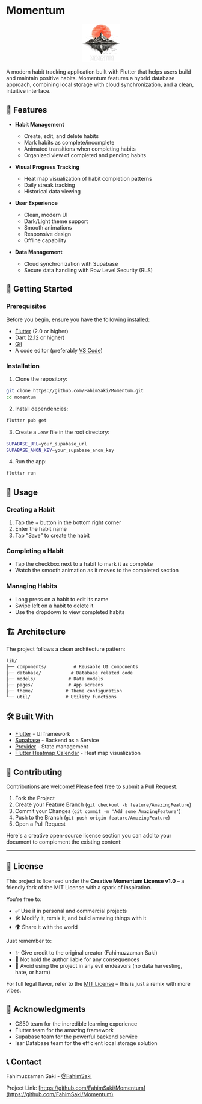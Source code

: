 # Momentum

<p align="center">
  <img src="assets/images/momentum_app_logo_dark.png" width="100" alt="Momentum Logo"/>
</p>

A modern habit tracking application built with Flutter that helps users build and maintain positive habits. Momentum features a hybrid database approach, combining local storage with cloud synchronization, and a clean, intuitive interface.

## 🌟 Features

- **Habit Management**
  - Create, edit, and delete habits
  - Mark habits as complete/incomplete
  - Animated transitions when completing habits
  - Organized view of completed and pending habits

- **Visual Progress Tracking**
  - Heat map visualization of habit completion patterns
  - Daily streak tracking
  - Historical data viewing

- **User Experience**
  - Clean, modern UI
  - Dark/Light theme support
  - Smooth animations
  - Responsive design
  - Offline capability

- **Data Management**
  - Cloud synchronization with Supabase
  - Secure data handling with Row Level Security (RLS)

## 🚀 Getting Started

### Prerequisites

Before you begin, ensure you have the following installed:

- [Flutter](https://flutter.dev/docs/get-started/install) (2.0 or higher)
- [Dart](https://dart.dev/get-dart) (2.12 or higher)
- [Git](https://git-scm.com/downloads)
- A code editor (preferably [VS Code](https://code.visualstudio.com/))

### Installation

1. Clone the repository:

```sh
git clone https://github.com/FahimSaki/Momentum.git
cd momentum
```

2. Install dependencies:

```sh
flutter pub get
```

3. Create a `.env` file in the root directory:

```sh
SUPABASE_URL=your_supabase_url
SUPABASE_ANON_KEY=your_supabase_anon_key
```

4. Run the app:

```sh
flutter run
```

## 📱 Usage

### Creating a Habit

1. Tap the + button in the bottom right corner
2. Enter the habit name
3. Tap "Save" to create the habit

### Completing a Habit

- Tap the checkbox next to a habit to mark it as complete
- Watch the smooth animation as it moves to the completed section

### Managing Habits

- Long press on a habit to edit its name
- Swipe left on a habit to delete it
- Use the dropdown to view completed habits

## 🏗️ Architecture

The project follows a clean architecture pattern:

```
lib/
├── components/          # Reusable UI components
├── database/           # Database related code
├── models/            # Data models
├── pages/             # App screens
├── theme/            # Theme configuration
└── util/             # Utility functions
```

## 🛠️ Built With

- [Flutter](https://flutter.dev/) - UI framework
- [Supabase](https://supabase.io/) - Backend as a Service
- [Provider](https://pub.dev/packages/provider) - State management
- [Flutter Heatmap Calendar](https://pub.dev/packages/flutter_heatmap_calendar) - Heat map visualization

## 🤝 Contributing

Contributions are welcome! Please feel free to submit a Pull Request.

1. Fork the Project
2. Create your Feature Branch (`git checkout -b feature/AmazingFeature`)
3. Commit your Changes (`git commit -m 'Add some AmazingFeature'`)
4. Push to the Branch (`git push origin feature/AmazingFeature`)
5. Open a Pull Request

Here's a creative open-source license section you can add to your document to complement the existing content:

---

## 📄 License

This project is licensed under the **Creative Momentum License v1.0** – a friendly fork of the MIT License with a spark of inspiration.

You're free to:
- ✅ Use it in personal and commercial projects  
- 🛠️ Modify it, remix it, and build amazing things with it  
- 🌍 Share it with the world  

Just remember to:
- ✨ Give credit to the original creator (Fahimuzzaman Saki)  
- 🔐 Not hold the author liable for any consequences  
- 🚫 Avoid using the project in any evil endeavors (no data harvesting, hate, or harm)

For full legal flavor, refer to the [MIT License](https://opensource.org/licenses/MIT) – this is just a remix with more vibes.

## 🙏 Acknowledgments

- CS50 team for the incredible learning experience
- Flutter team for the amazing framework
- Supabase team for the powerful backend service
- Isar Database team for the efficient local storage solution

## 📞 Contact

Fahimuzzaman Saki - [@FahimSaki](https://github.com/FahimSaki)

Project Link: [https://github.com/FahimSaki/Momentum](https://github.com/FahimSaki/Momentum)
